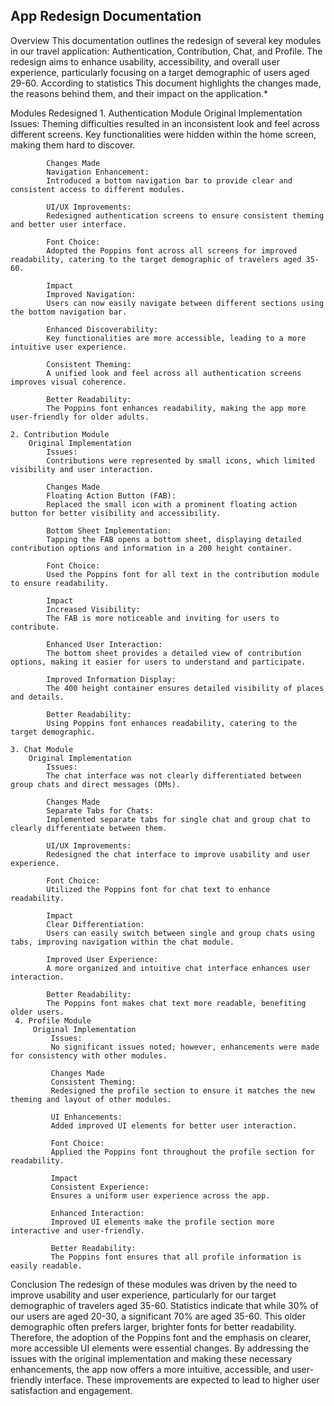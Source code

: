 ## App Redesign Documentation

Overview
This documentation outlines the redesign of several key modules in our travel application: Authentication, Contribution, Chat, and Profile. The redesign aims to enhance usability, accessibility, and overall user experience, particularly focusing on a target demographic of users aged 29-60. According to statistics This document highlights the changes made, the reasons behind them, and their impact on the application.*

Modules Redesigned
    1. Authentication Module
        Original Implementation
            Issues:
            Theming difficulties resulted in an inconsistent look and feel across different screens.
            Key functionalities were hidden within the home screen, making them hard to discover.

            Changes Made
            Navigation Enhancement:
            Introduced a bottom navigation bar to provide clear and consistent access to different modules.

            UI/UX Improvements:
            Redesigned authentication screens to ensure consistent theming and better user interface.

            Font Choice:
            Adopted the Poppins font across all screens for improved readability, catering to the target demographic of travelers aged 35-60.

            Impact
            Improved Navigation:
            Users can now easily navigate between different sections using the bottom navigation bar.

            Enhanced Discoverability:
            Key functionalities are more accessible, leading to a more intuitive user experience.

            Consistent Theming:
            A unified look and feel across all authentication screens improves visual coherence.

            Better Readability:
            The Poppins font enhances readability, making the app more user-friendly for older adults.

    2. Contribution Module
        Original Implementation
            Issues:
            Contributions were represented by small icons, which limited visibility and user interaction.

            Changes Made
            Floating Action Button (FAB):
            Replaced the small icon with a prominent floating action button for better visibility and accessibility.

            Bottom Sheet Implementation:
            Tapping the FAB opens a bottom sheet, displaying detailed contribution options and information in a 200 height container.

            Font Choice:
            Used the Poppins font for all text in the contribution module to ensure readability.

            Impact
            Increased Visibility:
            The FAB is more noticeable and inviting for users to contribute.

            Enhanced User Interaction:
            The bottom sheet provides a detailed view of contribution options, making it easier for users to understand and participate.

            Improved Information Display:
            The 400 height container ensures detailed visibility of places and details.

            Better Readability:
            Using Poppins font enhances readability, catering to the target demographic.

    3. Chat Module
        Original Implementation
            Issues:
            The chat interface was not clearly differentiated between group chats and direct messages (DMs).

            Changes Made
            Separate Tabs for Chats:
            Implemented separate tabs for single chat and group chat to clearly differentiate between them.

            UI/UX Improvements:
            Redesigned the chat interface to improve usability and user experience.

            Font Choice:
            Utilized the Poppins font for chat text to enhance readability.

            Impact
            Clear Differentiation:
            Users can easily switch between single and group chats using tabs, improving navigation within the chat module.

            Improved User Experience:
            A more organized and intuitive chat interface enhances user interaction.

            Better Readability:
            The Poppins font makes chat text more readable, benefiting older users.
     4. Profile Module
         Original Implementation
             Issues:
             No significant issues noted; however, enhancements were made for consistency with other modules.

             Changes Made
             Consistent Theming:
             Redesigned the profile section to ensure it matches the new theming and layout of other modules.
             
             UI Enhancements:
             Added improved UI elements for better user interaction.

             Font Choice:
             Applied the Poppins font throughout the profile section for readability.

             Impact
             Consistent Experience:
             Ensures a uniform user experience across the app.

             Enhanced Interaction:
             Improved UI elements make the profile section more interactive and user-friendly.

             Better Readability:
             The Poppins font ensures that all profile information is easily readable.

Conclusion
             The redesign of these modules was driven by the need to improve usability and user experience, particularly for our target demographic of travelers aged 35-60. Statistics indicate that while 30% of our users are aged 20-30, a significant 70% are aged 35-60. This older demographic often prefers larger, brighter fonts for better readability. Therefore, the adoption of the Poppins font and the emphasis on clearer, more accessible UI elements were essential changes. By addressing the issues with the original implementation and making these necessary enhancements, the app now offers a more intuitive, accessible, and user-friendly interface. These improvements are expected to lead to higher user satisfaction and engagement.